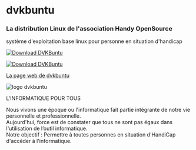 # dvkbuntu
### La distribution Linux de l'association Handy OpenSource
  
système d'exploitation base linux pour personne en situation d'handicap  
   
[![Download DVKBuntu](https://img.shields.io/sourceforge/dt/dvkbuntu?style=for-the-badge)](https://sourceforge.net/projects/dvkbuntu/files/latest/download)
  
[![Download DVKBuntu](https://a.fsdn.com/con/app/sf-download-button)](https://sourceforge.net/projects/dvkbuntu/files/latest/download)
  
  
[La page web de dvkbuntu](https://www.dvkbuntu.org/)

![logo dvkbuntu](https://dvkbuntu.org/images/logo_clair.png)

  
L'INFORMATIQUE POUR TOUS   
   
Nous vivons une époque ou l'informatique fait partie intégrante de notre vie personnelle et professionnelle.  
Aujourd'hui, force est de constater que tous ne sont pas égaux dans l'utilisation de l’outil informatique.  
Notre objectif : Permettre à toutes personnes en situation d'HandiCap d'accéder à l'informatique.  

